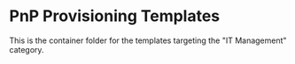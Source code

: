 # PnP Provisioning Templates
This is the container folder for the templates targeting the "IT Management" category. 